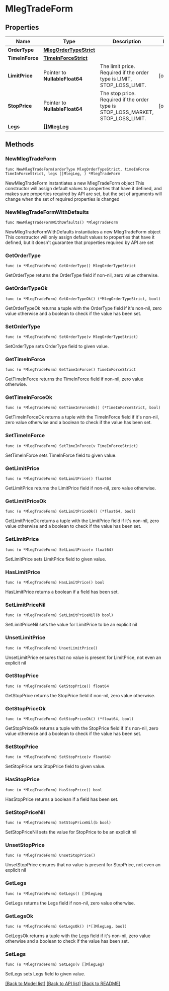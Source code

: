 # MlegTradeForm

## Properties

Name | Type | Description | Notes
------------ | ------------- | ------------- | -------------
**OrderType** | [**MlegOrderTypeStrict**](MlegOrderTypeStrict.md) |  | 
**TimeInForce** | [**TimeInForceStrict**](TimeInForceStrict.md) |  | 
**LimitPrice** | Pointer to **NullableFloat64** | The limit price. Required if the order type is LIMIT, STOP_LOSS_LIMIT. | [optional] 
**StopPrice** | Pointer to **NullableFloat64** | The stop price. Required if the order type is STOP_LOSS_MARKET, STOP_LOSS_LIMIT. | [optional] 
**Legs** | [**[]MlegLeg**](MlegLeg.md) |  | 

## Methods

### NewMlegTradeForm

`func NewMlegTradeForm(orderType MlegOrderTypeStrict, timeInForce TimeInForceStrict, legs []MlegLeg, ) *MlegTradeForm`

NewMlegTradeForm instantiates a new MlegTradeForm object
This constructor will assign default values to properties that have it defined,
and makes sure properties required by API are set, but the set of arguments
will change when the set of required properties is changed

### NewMlegTradeFormWithDefaults

`func NewMlegTradeFormWithDefaults() *MlegTradeForm`

NewMlegTradeFormWithDefaults instantiates a new MlegTradeForm object
This constructor will only assign default values to properties that have it defined,
but it doesn't guarantee that properties required by API are set

### GetOrderType

`func (o *MlegTradeForm) GetOrderType() MlegOrderTypeStrict`

GetOrderType returns the OrderType field if non-nil, zero value otherwise.

### GetOrderTypeOk

`func (o *MlegTradeForm) GetOrderTypeOk() (*MlegOrderTypeStrict, bool)`

GetOrderTypeOk returns a tuple with the OrderType field if it's non-nil, zero value otherwise
and a boolean to check if the value has been set.

### SetOrderType

`func (o *MlegTradeForm) SetOrderType(v MlegOrderTypeStrict)`

SetOrderType sets OrderType field to given value.


### GetTimeInForce

`func (o *MlegTradeForm) GetTimeInForce() TimeInForceStrict`

GetTimeInForce returns the TimeInForce field if non-nil, zero value otherwise.

### GetTimeInForceOk

`func (o *MlegTradeForm) GetTimeInForceOk() (*TimeInForceStrict, bool)`

GetTimeInForceOk returns a tuple with the TimeInForce field if it's non-nil, zero value otherwise
and a boolean to check if the value has been set.

### SetTimeInForce

`func (o *MlegTradeForm) SetTimeInForce(v TimeInForceStrict)`

SetTimeInForce sets TimeInForce field to given value.


### GetLimitPrice

`func (o *MlegTradeForm) GetLimitPrice() float64`

GetLimitPrice returns the LimitPrice field if non-nil, zero value otherwise.

### GetLimitPriceOk

`func (o *MlegTradeForm) GetLimitPriceOk() (*float64, bool)`

GetLimitPriceOk returns a tuple with the LimitPrice field if it's non-nil, zero value otherwise
and a boolean to check if the value has been set.

### SetLimitPrice

`func (o *MlegTradeForm) SetLimitPrice(v float64)`

SetLimitPrice sets LimitPrice field to given value.

### HasLimitPrice

`func (o *MlegTradeForm) HasLimitPrice() bool`

HasLimitPrice returns a boolean if a field has been set.

### SetLimitPriceNil

`func (o *MlegTradeForm) SetLimitPriceNil(b bool)`

 SetLimitPriceNil sets the value for LimitPrice to be an explicit nil

### UnsetLimitPrice
`func (o *MlegTradeForm) UnsetLimitPrice()`

UnsetLimitPrice ensures that no value is present for LimitPrice, not even an explicit nil
### GetStopPrice

`func (o *MlegTradeForm) GetStopPrice() float64`

GetStopPrice returns the StopPrice field if non-nil, zero value otherwise.

### GetStopPriceOk

`func (o *MlegTradeForm) GetStopPriceOk() (*float64, bool)`

GetStopPriceOk returns a tuple with the StopPrice field if it's non-nil, zero value otherwise
and a boolean to check if the value has been set.

### SetStopPrice

`func (o *MlegTradeForm) SetStopPrice(v float64)`

SetStopPrice sets StopPrice field to given value.

### HasStopPrice

`func (o *MlegTradeForm) HasStopPrice() bool`

HasStopPrice returns a boolean if a field has been set.

### SetStopPriceNil

`func (o *MlegTradeForm) SetStopPriceNil(b bool)`

 SetStopPriceNil sets the value for StopPrice to be an explicit nil

### UnsetStopPrice
`func (o *MlegTradeForm) UnsetStopPrice()`

UnsetStopPrice ensures that no value is present for StopPrice, not even an explicit nil
### GetLegs

`func (o *MlegTradeForm) GetLegs() []MlegLeg`

GetLegs returns the Legs field if non-nil, zero value otherwise.

### GetLegsOk

`func (o *MlegTradeForm) GetLegsOk() (*[]MlegLeg, bool)`

GetLegsOk returns a tuple with the Legs field if it's non-nil, zero value otherwise
and a boolean to check if the value has been set.

### SetLegs

`func (o *MlegTradeForm) SetLegs(v []MlegLeg)`

SetLegs sets Legs field to given value.



[[Back to Model list]](../README.md#documentation-for-models) [[Back to API list]](../README.md#documentation-for-api-endpoints) [[Back to README]](../README.md)


